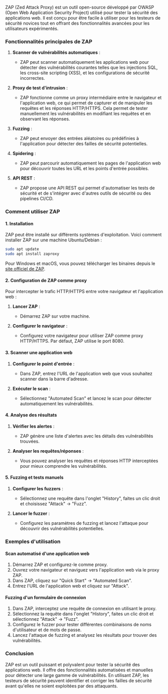 ZAP (Zed Attack Proxy) est un outil open-source développé par OWASP (Open Web Application Security Project) utilisé pour tester la sécurité des applications web. Il est conçu pour être facile à utiliser pour les testeurs de sécurité novices tout en offrant des fonctionnalités avancées pour les utilisateurs expérimentés.

### Fonctionnalités principales de ZAP

1. **Scanner de vulnérabilités automatiques** :
   - ZAP peut scanner automatiquement les applications web pour détecter des vulnérabilités courantes telles que les injections SQL, les cross-site scripting (XSS), et les configurations de sécurité incorrectes.

2. **Proxy de test d'intrusion** :
   - ZAP fonctionne comme un proxy intermédiaire entre le navigateur et l'application web, ce qui permet de capturer et de manipuler les requêtes et les réponses HTTP/HTTPS. Cela permet de tester manuellement les vulnérabilités en modifiant les requêtes et en observant les réponses.

3. **Fuzzing** :
   - ZAP peut envoyer des entrées aléatoires ou prédéfinies à l'application pour détecter des failles de sécurité potentielles.

4. **Spidering** :
   - ZAP peut parcourir automatiquement les pages de l'application web pour découvrir toutes les URL et les points d'entrée possibles.

5. **API REST** :
   - ZAP propose une API REST qui permet d'automatiser les tests de sécurité et de s'intégrer avec d'autres outils de sécurité ou des pipelines CI/CD.

### Comment utiliser ZAP

#### 1. Installation

ZAP peut être installé sur différents systèmes d'exploitation. Voici comment installer ZAP sur une machine Ubuntu/Debian :

```bash
sudo apt update
sudo apt install zaproxy
```

Pour Windows et macOS, vous pouvez télécharger les binaires depuis le [site officiel de ZAP](https://www.zaproxy.org/download/).

#### 2. Configuration de ZAP comme proxy

Pour intercepter le trafic HTTP/HTTPS entre votre navigateur et l'application web :

1. **Lancer ZAP** :
   - Démarrez ZAP sur votre machine.

2. **Configurer le navigateur** :
   - Configurez votre navigateur pour utiliser ZAP comme proxy HTTP/HTTPS. Par défaut, ZAP utilise le port 8080.

#### 3. Scanner une application web

1. **Configurer le point d'entrée** :
   - Dans ZAP, entrez l'URL de l'application web que vous souhaitez scanner dans la barre d'adresse.

2. **Exécuter le scan** :
   - Sélectionnez "Automated Scan" et lancez le scan pour détecter automatiquement les vulnérabilités.

#### 4. Analyse des résultats

1. **Vérifier les alertes** :
   - ZAP génère une liste d'alertes avec les détails des vulnérabilités trouvées.

2. **Analyser les requêtes/réponses** :
   - Vous pouvez analyser les requêtes et réponses HTTP interceptées pour mieux comprendre les vulnérabilités.

#### 5. Fuzzing et tests manuels

1. **Configurer les fuzzers** :
   - Sélectionnez une requête dans l'onglet "History", faites un clic droit et choisissez "Attack" -> "Fuzz".

2. **Lancer le fuzzer** :
   - Configurez les paramètres de fuzzing et lancez l'attaque pour découvrir des vulnérabilités potentielles.

### Exemples d'utilisation

#### Scan automatisé d'une application web

1. Démarrez ZAP et configurez-le comme proxy.
2. Ouvrez votre navigateur et naviguez vers l'application web via le proxy ZAP.
3. Dans ZAP, cliquez sur "Quick Start" -> "Automated Scan".
4. Entrez l'URL de l'application web et cliquez sur "Attack".

#### Fuzzing d'un formulaire de connexion

1. Dans ZAP, interceptez une requête de connexion en utilisant le proxy.
2. Sélectionnez la requête dans l'onglet "History", faites un clic droit et sélectionnez "Attack" -> "Fuzz".
3. Configurez le fuzzer pour tester différentes combinaisons de noms d'utilisateur et de mots de passe.
4. Lancez l'attaque de fuzzing et analysez les résultats pour trouver des vulnérabilités.

### Conclusion

ZAP est un outil puissant et polyvalent pour tester la sécurité des applications web. Il offre des fonctionnalités automatisées et manuelles pour détecter une large gamme de vulnérabilités. En utilisant ZAP, les testeurs de sécurité peuvent identifier et corriger les failles de sécurité avant qu'elles ne soient exploitées par des attaquants.